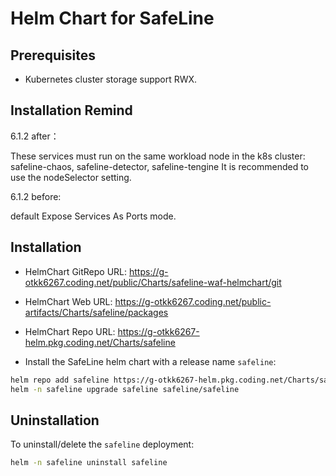 # Helm Chart for SafeLine

## Prerequisites

- Kubernetes cluster storage support RWX.

## Installation Remind

6.1.2 after：

These services must run on the same workload node in the k8s cluster:
safeline-chaos, safeline-detector, safeline-tengine
It is recommended to use the nodeSelector setting.

6.1.2 before:

default Expose Services As Ports mode.


## Installation

- HelmChart GitRepo URL:
https://g-otkk6267.coding.net/public/Charts/safeline-waf-helmchart/git

- HelmChart Web URL:
https://g-otkk6267.coding.net/public-artifacts/Charts/safeline/packages

- HelmChart Repo URL:
https://g-otkk6267-helm.pkg.coding.net/Charts/safeline

- Install the SafeLine helm chart with a release name `safeline`:
```bash
helm repo add safeline https://g-otkk6267-helm.pkg.coding.net/Charts/safeline
helm -n safeline upgrade safeline safeline/safeline
```

## Uninstallation

To uninstall/delete the `safeline` deployment:
```bash
helm -n safeline uninstall safeline
```

